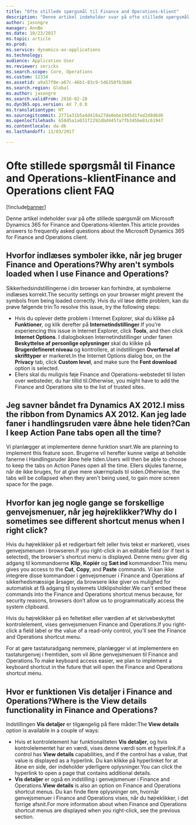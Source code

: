 ```yaml
---
title: "Ofte stillede spørgsmål til Finance and Operations-klient"
description: "Denne artikel indeholder svar på ofte stillede spørgsmål om Microsoft Dynamics 365 for Finance and Operations-klienten."
author: jasongre
manager: AnnBe
ms.date: 10/23/2017
ms.topic: article
ms.prod: 
ms.service: dynamics-ax-applications
ms.technology: 
audience: Application User
ms.reviewer: sericks
ms.search.scope: Core, Operations
ms.custom: 12334
ms.assetid: a9a57f0e-a67c-46b1-83c9-5d6350fb3b86
ms.search.region: Global
ms.author: jasongre
ms.search.validFrom: 2016-02-28
ms.dyn365.ops.version: AX 7.0.0
ms.translationtype: HT
ms.sourcegitcommit: 2771a31b5a4d418a27de0ebe1945d1fed2d8d6d6
ms.openlocfilehash: 658d5a1a031f2292dbd445fa7fb345be01c61947
ms.contentlocale: da-dk
ms.lasthandoff: 11/03/2017

---
```


# <a name="finance-and-operations-client-faq"></a><span data-ttu-id="e2282-103">Ofte stillede spørgsmål til Finance and Operations-klient</span><span class="sxs-lookup"><span data-stu-id="e2282-103">Finance and Operations client FAQ</span></span>

[!include[banner](../includes/banner.md)]


<span data-ttu-id="e2282-104">Denne artikel indeholder svar på ofte stillede spørgsmål om Microsoft Dynamics 365 for Finance and Operations-klienten.</span><span class="sxs-lookup"><span data-stu-id="e2282-104">This article provides answers to frequently asked questions about the Microsoft Dynamics 365 for Finance and Operations client.</span></span>

<a name="why-arent-symbols-loaded-when-i-use-finance-and-operations"></a><span data-ttu-id="e2282-105">Hvorfor indlæses symboler ikke, når jeg bruger Finance and Operations?</span><span class="sxs-lookup"><span data-stu-id="e2282-105">Why aren't symbols loaded when I use Finance and Operations?</span></span>
-----------------------------------------------------------------

<span data-ttu-id="e2282-106">Sikkerhedsindstillingerne i din browser kan forhindre, at symbolerne indlæses korrekt.</span><span class="sxs-lookup"><span data-stu-id="e2282-106">The security settings on your browser might prevent the symbols from being loaded correctly.</span></span> <span data-ttu-id="e2282-107">Hvis du vil løse dette problem, kan du prøve følgende trin:</span><span class="sxs-lookup"><span data-stu-id="e2282-107">To resolve this issue, try the following steps:</span></span>

-   <span data-ttu-id="e2282-108">Hvis du oplever dette problem i Internet Explorer, skal du klikke på **Funktioner**, og klik derefter på **Internetindstillinger**.</span><span class="sxs-lookup"><span data-stu-id="e2282-108">If you're experiencing this issue in Internet Explorer, click **Tools**, and then click **Internet Options**.</span></span>  <span data-ttu-id="e2282-109">I dialogboksen Internetindstillinger under fanen **Beskyttelse af personlige oplysninger** skal du klikke på **Brugerdefineret niveau** og kontrollere, at indstillingen **Overførsel af skrifttyper** er markeret.</span><span class="sxs-lookup"><span data-stu-id="e2282-109">In the Internet Options dialog box, on the **Privacy** tab, click **Custom level**, and make sure the **Font download** option is selected.</span></span>
-   <span data-ttu-id="e2282-110">Ellers skal du muligvis føje Finance and Operations-webstedet til listen over websteder, du har tillid til.</span><span class="sxs-lookup"><span data-stu-id="e2282-110">Otherwise, you might have to add the Finance and Operations site to the list of trusted sites.</span></span>

## <a name="i-miss-the-ribbon-from-dynamics-ax-2012-can-i-keep-action-pane-tabs-open-all-the-time"></a><span data-ttu-id="e2282-111">Jeg savner båndet fra Dynamics AX 2012.</span><span class="sxs-lookup"><span data-stu-id="e2282-111">I miss the ribbon from Dynamics AX 2012.</span></span> <span data-ttu-id="e2282-112">Kan jeg lade faner i handlingsruden være åbne hele tiden?</span><span class="sxs-lookup"><span data-stu-id="e2282-112">Can I keep Action Pane tabs open all the time?</span></span>
<span data-ttu-id="e2282-113">Vi planlægger at implementere denne funktion snart.</span><span class="sxs-lookup"><span data-stu-id="e2282-113">We are planning to implement this feature soon.</span></span> <span data-ttu-id="e2282-114">Brugerne vil herefter kunne vælge at beholde fanerne i Handlingsruder åbne hele tiden.</span><span class="sxs-lookup"><span data-stu-id="e2282-114">Users will then be able to choose to keep the tabs on Action Panes open all the time.</span></span> <span data-ttu-id="e2282-115">Ellers skjules fanerne, når de ikke bruges, for at give mere skærmplads til siden.</span><span class="sxs-lookup"><span data-stu-id="e2282-115">Otherwise, the tabs will be collapsed when they aren't being used, to gain more screen space for the page.</span></span>

## <a name="why-do-i-sometimes-see-different-shortcut-menus-when-i-right-click"></a><span data-ttu-id="e2282-116">Hvorfor kan jeg nogle gange se forskellige genvejsmenuer, når jeg højreklikker?</span><span class="sxs-lookup"><span data-stu-id="e2282-116">Why do I sometimes see different shortcut menus when I right click?</span></span>
<span data-ttu-id="e2282-117">Hvis du højreklikker på et redigerbart felt (eller hvis tekst er markeret), vises genvejsmenuen i browseren.</span><span class="sxs-lookup"><span data-stu-id="e2282-117">If you right-click in an editable field (or if text is selected), the browser's shortcut menu is displayed.</span></span> <span data-ttu-id="e2282-118">Denne menu giver dig adgang til kommandoerne **Klip**, **Kopiér** og **Sæt ind** kommandoer.</span><span class="sxs-lookup"><span data-stu-id="e2282-118">This menu gives you access to the **Cut**, **Copy**, and **Paste** commands.</span></span> <span data-ttu-id="e2282-119">Vi kan ikke integrere disse kommandoer i genvejsmenuer i Finance and Operations af sikkerhedsmæssige årsager, da browsere ikke giver os mulighed for automatisk at få adgang til systemets Udklipsholder.</span><span class="sxs-lookup"><span data-stu-id="e2282-119">We can't embed these commands into the Finance and Operations shortcut menus because, for security reasons, browsers don’t allow us to programmatically access the system clipboard.</span></span>

<span data-ttu-id="e2282-120">Hvis du højreklikker på en feltetiket eller værdien af et skrivebeskyttet kontrolelement, vises genvejsmenuen Finance and Operations.</span><span class="sxs-lookup"><span data-stu-id="e2282-120">If you right-click a field label or the value of a read-only control, you'll see the Finance and Operations shortcut menu.</span></span>

<span data-ttu-id="e2282-121">For at gøre tastaturadgang nemmere, planlægger vi at implementere en tastaturgenvej i fremtiden, som vil åbne genvejsmenuen til Finance and Operations.</span><span class="sxs-lookup"><span data-stu-id="e2282-121">To make keyboard access easier, we plan to implement a keyboard shortcut in the future that will open the Finance and Operations shortcut menu.</span></span>

## <a name="where-is-the-view-details-functionality-in-finance-and-operations"></a><span data-ttu-id="e2282-122">Hvor er funktionen Vis detaljer i Finance and Operations?</span><span class="sxs-lookup"><span data-stu-id="e2282-122">Where is the View details functionality in Finance and Operations?</span></span>
<span data-ttu-id="e2282-123">Indstillingen **Vis detaljer** er tilgængelig på flere måder:</span><span class="sxs-lookup"><span data-stu-id="e2282-123">The **View details** option is available in a couple of ways:</span></span>

-   <span data-ttu-id="e2282-124">Hvis et kontrolelement har funktionaliteten **Vis detaljer**, og hvis kontrolelementet har en værdi, vises denne værdi som et hyperlink.</span><span class="sxs-lookup"><span data-stu-id="e2282-124">If a control has **View details** capabilities, and if the control has a value, that value is displayed as a hyperlink.</span></span> <span data-ttu-id="e2282-125">Du kan klikke på hyperlinket for at åbne en side, der indeholder yderligere oplysninger.</span><span class="sxs-lookup"><span data-stu-id="e2282-125">You can click the hyperlink to open a page that contains additional details.</span></span>
-   <span data-ttu-id="e2282-126">**Vis detaljer** er også en indstilling i genvejsmenuer i Finance and Operations.</span><span class="sxs-lookup"><span data-stu-id="e2282-126">**View details** is also an option on Finance and Operations shortcut menus.</span></span> <span data-ttu-id="e2282-127">Du kan finde flere oplysninger om, hvornår genvejsmenuer i Finance and Operations vises, når du højreklikker, i det forrige afsnit.</span><span class="sxs-lookup"><span data-stu-id="e2282-127">For more information about when Finance and Operations shortcut menus are displayed when you right-click, see the previous section.</span></span>





